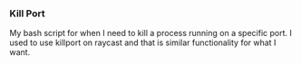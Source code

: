 ### Kill Port

My bash script for when I need to kill a process running on a specific port. I used to use killport on raycast and that is similar functionality for what I want.